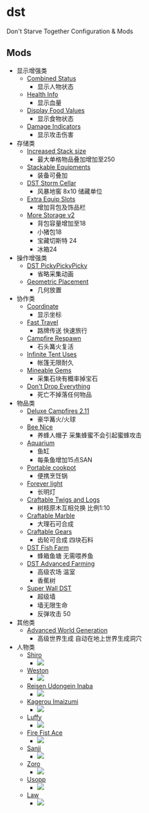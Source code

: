 # dst
Don't Starve Together Configuration &amp; Mods

## Mods

* 显示增强类
    - [Combined Status](https://steamcommunity.com/sharedfiles/filedetails/?id=376333686)
        + 显示人物状态
    - [Health Info](https://steamcommunity.com/sharedfiles/filedetails/?id=375859599)
        + 显示血量
    - [Display Food Values](https://steamcommunity.com/sharedfiles/filedetails/?id=347079953)
        + 显示食物状态
    - [Damage Indicators](https://steamcommunity.com/sharedfiles/filedetails/?id=543945797)
        + 显示攻击伤害
* 存储类
    - [Increased Stack size](https://steamcommunity.com/sharedfiles/filedetails/?id=374550642)
        + 最大单格物品叠加增加至250
    - [Stackable Equipments](https://steamcommunity.com/sharedfiles/filedetails/?id=624783401)
        + 装备可叠加
    - [DST Storm Cellar](https://steamcommunity.com/sharedfiles/filedetails/?id=382177939)
        + 风暴地窖 8x10 储藏单位
    - [Extra Equip Slots](https://steamcommunity.com/sharedfiles/filedetails/?id=375850593)
        + 增加背包及饰品栏
    - [More Storage v2](https://steamcommunity.com/sharedfiles/filedetails/?id=552215051)
        + 背包容量增加至18
        + 小猪包18
        + 宝藏切斯特 24
        + 冰箱24
* 操作增强类
    - [DST PickyPickyPicky](https://steamcommunity.com/sharedfiles/filedetails/?id=356398534)
        + 省略采集动画
    - [Geometric Placement](https://steamcommunity.com/sharedfiles/filedetails/?id=351325790)
        + 几何放置
* 协作类
    - [Coordinate](https://steamcommunity.com/sharedfiles/filedetails/?id=373480109)
        + 显示坐标
    - [Fast Travel](https://steamcommunity.com/sharedfiles/filedetails/?id=458587300)
        + 路牌传送 快速旅行
    - [Campfire Respawn](https://steamcommunity.com/sharedfiles/filedetails/?id=569043634)
        + 石头篝火复活
    - [Infinite Tent Uses](https://steamcommunity.com/sharedfiles/filedetails/?id=356930882)
        + 帐篷无限耐久
    - [Mineable Gems](https://steamcommunity.com/sharedfiles/filedetails/?id=380423963)
        + 采集石块有概率掉宝石
    - [Don't Drop Everything](https://steamcommunity.com/sharedfiles/filedetails/?id=661253977)
        + 死亡不掉落任何物品
* 物品类
    - [Deluxe Campfires 2.11](https://steamcommunity.com/sharedfiles/filedetails/?id=444235588)
        + 豪华篝火/火球
    - [Bee Nice](https://steamcommunity.com/sharedfiles/filedetails/?id=361994110)
        + 养蜂人帽子 采集蜂蜜不会引起蜜蜂攻击
    - [Aquarium](https://steamcommunity.com/sharedfiles/filedetails/?id=387716835)
        + 鱼缸
        + 每条鱼增加15点SAN
    - [Portable cookpot](https://steamcommunity.com/sharedfiles/filedetails/?id=614931358)
        + 便携烹饪锅
    - [Forever light](https://steamcommunity.com/sharedfiles/filedetails/?id=784481384)
        + 长明灯
    - [Craftable Twigs and Logs](https://steamcommunity.com/sharedfiles/filedetails/?id=687193679)
        + 树枝原木互相兑换 比例1:10
    - [Craftable Marble](https://steamcommunity.com/sharedfiles/filedetails/?id=740906983)
        + 大理石可合成
    - [Craftable Gears](https://steamcommunity.com/sharedfiles/filedetails/?id=739170164)
        + 齿轮可合成 四块石料
    - [DST Fish Farm](https://steamcommunity.com/sharedfiles/filedetails/?id=356435289)
        + 蜂箱鱼塘 无需喂养鱼
    - [DST Advanced Farming](https://steamcommunity.com/sharedfiles/filedetails/?id=370373189)
        + 高级农场 温室
        + 香蕉树
    - [Super Wall DST](https://steamcommunity.com/sharedfiles/filedetails/?id=785295023)
        + 超级墙
        + 墙无限生命
        + 反弹攻击 50
* 其他类
    - [Advanced World Generation](https://steamcommunity.com/sharedfiles/filedetails/?id=503187227)
        + 高级世界生成 自动在地上世界生成洞穴
* 人物类
    - [Shiro](https://steamcommunity.com/sharedfiles/filedetails/?id=833060148)
        + ![](https://steamuserimages-a.akamaihd.net/ugc/197429630918985529/161B43A1246CA8CEFF0BF5E9F7AE3D2347AA1E19/?interpolation=lanczos-none&output-format=jpeg&output-quality=95&fit=inside|268:268&composite-to%3D%2A%2C%2A%7C268%3A268&background-color=black)
    - [Weston](https://steamcommunity.com/sharedfiles/filedetails/?id=881681992)
        + ![](https://steamuserimages-a.akamaihd.net/ugc/89350021588232740/0220A216C7ED3D067E76EB40E0EC933B398655B1/?interpolation=lanczos-none&output-format=jpeg&output-quality=95&fit=inside|268:268&composite-to%3D%2A%2C%2A%7C268%3A268&background-color=black)
    - [Reisen Udongein Inaba](https://steamcommunity.com/sharedfiles/filedetails/?id=703758203)
        + ![](https://steamuserimages-a.akamaihd.net/ugc/485641769687914853/42F646718E5D9F874E48D76FC5F2384E1806EBEA/?interpolation=lanczos-none&output-format=jpeg&output-quality=95&fit=inside|268:268&composite-to%3D%2A%2C%2A%7C268%3A268&background-color=black)
    - [Kagerou Imaizumi](https://steamcommunity.com/sharedfiles/filedetails/?id=700056809)
        + ![](https://steamuserimages-a.akamaihd.net/ugc/485641161501495913/EFB27967815F22E8708AC46ADF953AFD834121BC/?interpolation=lanczos-none&output-format=jpeg&output-quality=95&fit=inside|268:268&composite-to%3D%2A%2C%2A%7C268%3A268&background-color=black)
    - [Luffy](https://steamcommunity.com/sharedfiles/filedetails/?id=380079744)
        + ![](https://steamuserimages-a.akamaihd.net/ugc/544142474641324588/94FE7E576CFE89B1041F47642FFED810FC826FC6/?interpolation=lanczos-none&output-format=jpeg&output-quality=95&fit=inside|268:268&composite-to%3D%2A%2C%2A%7C268%3A268&background-color=black)
    - [Fire Fist Ace](https://steamcommunity.com/sharedfiles/filedetails/?id=388109833)
        + ![](https://steamuserimages-a.akamaihd.net/ugc/706273152532648366/2CEEDCA95A131FCC48CB1BF8DB2DADDC109278F1/?interpolation=lanczos-none&output-format=jpeg&output-quality=95&fit=inside|268:268&composite-to%3D%2A%2C%2A%7C268%3A268&background-color=black)
    - [Sanji](https://steamcommunity.com/sharedfiles/filedetails/?id=454781545)
        + ![](https://steamuserimages-a.akamaihd.net/ugc/716417030280126948/829326B0331A54371FB26BA9394DF19FD88E24EC/?interpolation=lanczos-none&output-format=jpeg&output-quality=95&fit=inside|268:268&composite-to%3D%2A%2C%2A%7C268%3A268&background-color=black)
    - [Zoro](https://steamcommunity.com/sharedfiles/filedetails/?id=409184357)
        + ![](https://steamuserimages-a.akamaihd.net/ugc/713031902150543579/0B4D31A362901E56B8412D4113607553EE172327/?interpolation=lanczos-none&output-format=jpeg&output-quality=95&fit=inside|268:268&composite-to%3D%2A%2C%2A%7C268%3A268&background-color=black)
    - [Usopp](https://steamcommunity.com/sharedfiles/filedetails/?id=528613635)
        + ![](https://steamuserimages-a.akamaihd.net/ugc/644370215581508773/7678972418F0D4A2B3940BFD3600536320064588/?interpolation=lanczos-none&output-format=jpeg&output-quality=95&fit=inside|268:268&composite-to%3D%2A%2C%2A%7C268%3A268&background-color=black)
    - [Law](https://steamcommunity.com/sharedfiles/filedetails/?id=485291255)
        + ![](https://steamuserimages-a.akamaihd.net/ugc/701784661370634460/D9DEE65CFBACB650026EBD326931F3DF35055D01/?interpolation=lanczos-none&output-format=jpeg&output-quality=95&fit=inside|268:268&composite-to%3D%2A%2C%2A%7C268%3A268&background-color=black)

